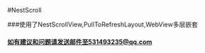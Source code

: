 #NestScroll

###使用了NestScrollView,PullToRefreshLayout,WebView多层嵌套
#### 如有建议和问题请发送邮件至531493235@qq.com
